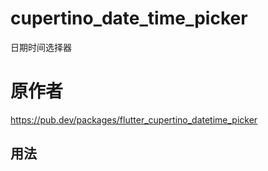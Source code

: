 # cupertino_date_time_picker
日期时间选择器
# 原作者
https://pub.dev/packages/flutter_cupertino_datetime_picker

## 用法


